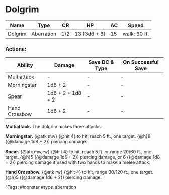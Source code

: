 # Dolgrim

| Name | Type | CR | HP | AC | Speed |
|------|------|----|----|----|-------|
| Dolgrim | Aberration | 1/2 | 13 (3d6 + 3) | 15 | walk: 30 ft. |

### Actions:

| Ability | Damage | Save DC & Type | On Successful Save |
|---------|--------|----------------|--------------------|
| Multiattack | - | - | - |
| Morningstar | 1d8 + 2 | - | - |
| Spear | 1d6 + 2 + 1d8 + 2 | - | - |
| Hand Crossbow | 1d6 + 2 | - | - |


**Multiattack.** The dolgrim makes three attacks.

**Morningstar.** {@atk mw} {@hit 4} to hit, reach 5 ft., one target. {@h}6 ({@damage 1d8 + 2}) piercing damage.

**Spear.** {@atk mw,rw} {@hit 4} to hit, reach 5 ft. or range 20/60 ft., one target. {@h}5 ({@damage 1d6 + 2}) piercing damage, or 6 ({@damage 1d8 + 2}) piercing damage if used with two hands to make a melee attack.

**Hand Crossbow.** {@atk rw} {@hit 4} to hit, range 30/120 ft., one target. {@h}5 ({@damage 1d6 + 2}) piercing damage.

^Tags: #monster #type_aberration